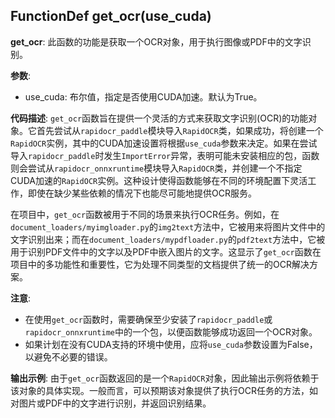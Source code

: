 ## FunctionDef get_ocr(use_cuda)

**get_ocr**: 此函数的功能是获取一个OCR对象，用于执行图像或PDF中的文字识别。

**参数**:

- use_cuda: 布尔值，指定是否使用CUDA加速。默认为True。

**代码描述**:
`get_ocr`函数旨在提供一个灵活的方式来获取文字识别(OCR)的功能对象。它首先尝试从`rapidocr_paddle`模块导入`RapidOCR`类，如果成功，将创建一个`RapidOCR`实例，其中的CUDA加速设置将根据`use_cuda`参数来决定。如果在尝试导入`rapidocr_paddle`时发生`ImportError`异常，表明可能未安装相应的包，函数则会尝试从`rapidocr_onnxruntime`模块导入`RapidOCR`类，并创建一个不指定CUDA加速的`RapidOCR`实例。这种设计使得函数能够在不同的环境配置下灵活工作，即使在缺少某些依赖的情况下也能尽可能地提供OCR服务。

在项目中，`get_ocr`函数被用于不同的场景来执行OCR任务。例如，在`document_loaders/myimgloader.py`的`img2text`方法中，它被用来将图片文件中的文字识别出来；而在`document_loaders/mypdfloader.py`的`pdf2text`方法中，它被用于识别PDF文件中的文字以及PDF中嵌入图片的文字。这显示了`get_ocr`函数在项目中的多功能性和重要性，它为处理不同类型的文档提供了统一的OCR解决方案。

**注意**:

- 在使用`get_ocr`函数时，需要确保至少安装了`rapidocr_paddle`或`rapidocr_onnxruntime`中的一个包，以便函数能够成功返回一个OCR对象。
- 如果计划在没有CUDA支持的环境中使用，应将`use_cuda`参数设置为False，以避免不必要的错误。

**输出示例**:
由于`get_ocr`函数返回的是一个`RapidOCR`对象，因此输出示例将依赖于该对象的具体实现。一般而言，可以预期该对象提供了执行OCR任务的方法，如对图片或PDF中的文字进行识别，并返回识别结果。
